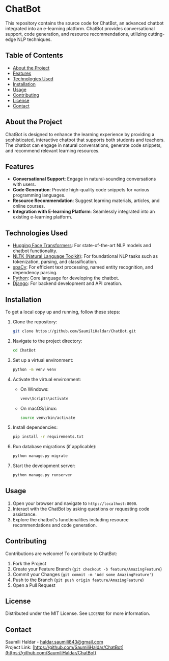 # ChatBot

This repository contains the source code for ChatBot, an advanced chatbot integrated into an e-learning platform. ChatBot provides conversational support, code generation, and resource recommendations, utilizing cutting-edge NLP techniques.

## Table of Contents

- [About the Project](#about-the-project)
- [Features](#features)
- [Technologies Used](#technologies-used)
- [Installation](#installation)
- [Usage](#usage)
- [Contributing](#contributing)
- [License](#license)
- [Contact](#contact)

## About the Project

ChatBot is designed to enhance the learning experience by providing a sophisticated, interactive chatbot that supports both students and teachers. The chatbot can engage in natural conversations, generate code snippets, and recommend relevant learning resources.

## Features

- **Conversational Support**: Engage in natural-sounding conversations with users.
- **Code Generation**: Provide high-quality code snippets for various programming languages.
- **Resource Recommendation**: Suggest learning materials, articles, and online courses.
- **Integration with E-learning Platform**: Seamlessly integrated into an existing e-learning platform.

## Technologies Used

- [Hugging Face Transformers](https://huggingface.co/transformers/): For state-of-the-art NLP models and chatbot functionality.
- [NLTK (Natural Language Toolkit)](https://www.nltk.org/): For foundational NLP tasks such as tokenization, parsing, and classification.
- [spaCy](https://spacy.io/): For efficient text processing, named entity recognition, and dependency parsing.
- [Python](https://www.python.org/): Core language for developing the chatbot.
- [Django](https://www.djangoproject.com/): For backend development and API creation.

## Installation

To get a local copy up and running, follow these steps:

1. Clone the repository:
    ```sh
    git clone https://github.com/SaumiliHaldar/ChatBot.git
    ```

2. Navigate to the project directory:
    ```sh
    cd ChatBot
    ```

3. Set up a virtual environment:
    ```sh
    python -m venv venv
    ```

4. Activate the virtual environment:
    - On Windows:
      ```sh
      venv\Scripts\activate
      ```
    - On macOS/Linux:
      ```sh
      source venv/bin/activate
      ```

5. Install dependencies:
    ```sh
    pip install -r requirements.txt
    ```

6. Run database migrations (if applicable):
    ```sh
    python manage.py migrate
    ```

7. Start the development server:
    ```sh
    python manage.py runserver
    ```

## Usage

1. Open your browser and navigate to `http://localhost:8000`.
2. Interact with the ChatBot by asking questions or requesting code assistance.
3. Explore the chatbot's functionalities including resource recommendations and code generation.

## Contributing

Contributions are welcome! To contribute to ChatBot:

1. Fork the Project
2. Create your Feature Branch (`git checkout -b feature/AmazingFeature`)
3. Commit your Changes (`git commit -m 'Add some AmazingFeature'`)
4. Push to the Branch (`git push origin feature/AmazingFeature`)
5. Open a Pull Request

## License

Distributed under the MIT License. See `LICENSE` for more information.

## Contact

Saumili Haldar - haldar.saumili843@gmail.com  
Project Link: [https://github.com/SaumiliHaldar/ChatBot](https://github.com/SaumiliHaldar/ChatBot)
